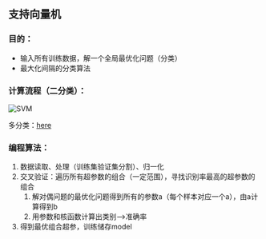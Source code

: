 ## 支持向量机

### 目的：

* 输入所有训练数据，解一个全局最优化问题（分类）
* 最大化间隔的分类算法

### 计算流程（二分类）：

![SVM](https://img-blog.csdnimg.cn/20200327205828536.BMP?x-oss-process=image/watermark,type_ZmFuZ3poZW5naGVpdGk,shadow_10,text_aHR0cHM6Ly9ibG9nLmNzZG4ubmV0L2FzaGVyX196aG91,size_16,color_FFFFFF,t_70)

多分类：[here](https://www.icourse163.org/learn/ZJU-1206573810?tid=1462479441#/learn/content?type=detail&id=1239560107&sm=1)

### 编程算法：

1. 数据读取、处理（训练集验证集分割）、归一化
2. 交叉验证：遍历所有超参数的组合（一定范围），寻找识别率最高的超参数的组合
   1. 解对偶问题的最优化问题得到所有的参数a（每个样本对应一个a），由a计算得到b
   2. 用参数和核函数计算出类别-->准确率
3. 得到最优组合超参，训练储存model
